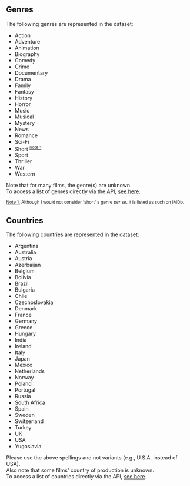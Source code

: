 ## Genres

The following genres are represented in the dataset:
* Action
* Adventure
* Animation
* Biography
* Comedy
* Crime
* Documentary
* Drama
* Family
* Fantasy
* History
* Horror
* Music
* Musical
* Mystery
* News
* Romance
* Sci-Fi
* Short <sup><a href="#fn1" id="ref1">note 1</a></sup>
* Sport
* Thriller
* War
* Western

Note that for many films, the genre(s) are unknown.  
To access a list of genres directly via the API, [see here](./documentation.md#country-and-genre-lists).  

<sup id="fn1"><a href="#ref1" title="Jump back to footnote 1 in the text.">Note 1.</a> Although I would not consider 'short' a genre <em>per se</em>, it is listed as such on IMDb.</sup>

## Countries

The following countries are represented in the dataset:
* Argentina
* Australia
* Austria
* Azerbaijan
* Belgium
* Bolivia
* Brazil
* Bulgaria
* Chile
* Czechoslovakia
* Denmark
* France
* Germany
* Greece
* Hungary
* India
* Ireland
* Italy
* Japan
* Mexico
* Netherlands
* Norway
* Poland
* Portugal
* Russia
* South Africa
* Spain
* Sweden
* Switzerland
* Turkey
* UK
* USA
* Yugoslavia

Please use the above spellings and not variants (e.g., U.S.A. instead of USA).   
Also note that some films' country of production is unknown.  
To access a list of countries directly via the API, [see here](#country-and-genre-lists). 
